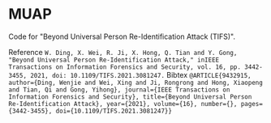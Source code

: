 # MUAP

Code for "Beyond Universal Person Re-Identification Attack (TIFS)".

Reference
```W. Ding, X. Wei, R. Ji, X. Hong, Q. Tian and Y. Gong, "Beyond Universal Person Re-Identification Attack," inIEEE Transactions on Information Forensics and Security, vol. 16, pp. 3442-3455, 2021, doi: 10.1109/TIFS.2021.3081247.```
Bibtex 
```@ARTICLE{9432915, author={Ding, Wenjie and Wei, Xing and Ji, Rongrong and Hong, Xiaopeng and Tian, Qi and Gong, Yihong}, journal={IEEE Transactions on Information Forensics and Security}, title={Beyond Universal Person Re-Identification Attack}, year={2021}, volume={16}, number={}, pages={3442-3455}, doi={10.1109/TIFS.2021.3081247}}```

